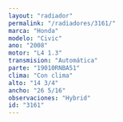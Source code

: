 ```yaml
---
layout: "radiador"
permalink: "/radiadores/3161/"
marca: "Honda"
modelo: "Civic"
ano: "2008"
motor: "L4 1.3"
transmision: "Automática"
parte: "19010RNBA51"
clima: "Con clima"
alto: "14 3/4"
ancho: "26 5/16"
observaciones: "Hybrid"
id: "3161"
---
```


